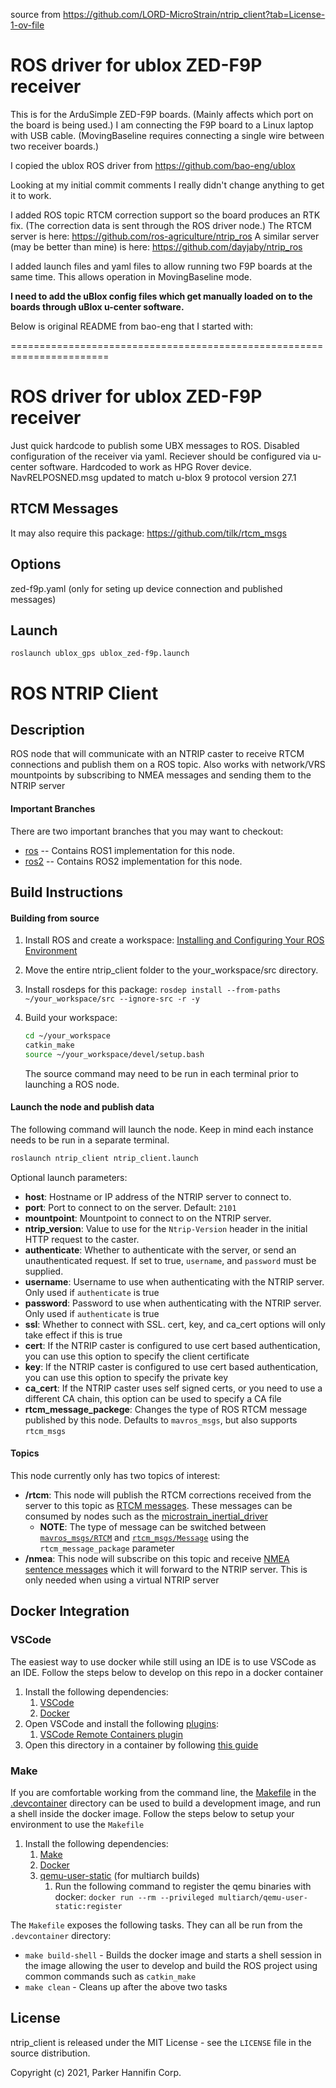source from
https://github.com/LORD-MicroStrain/ntrip_client?tab=License-1-ov-file

# ROS driver for ublox ZED-F9P receiver

This is for the ArduSimple ZED-F9P boards. (Mainly affects which port on the board is being used.) I am connecting the F9P board to a Linux laptop with USB cable. (MovingBaseline requires connecting a single wire between two receiver boards.)

I copied the ublox ROS driver from https://github.com/bao-eng/ublox

Looking at my initial commit comments I really didn't change anything to get it to work.

I added ROS topic RTCM correction support so the board produces an RTK fix. (The correction data is sent through the ROS driver node.) The RTCM server is here: https://github.com/ros-agriculture/ntrip_ros A similar server (may be better than mine) is here: https://github.com/dayjaby/ntrip_ros

I added launch files and yaml files to allow running two F9P boards at the same time. This allows operation in MovingBaseline mode. 

**I need to add the uBlox config files which get manually loaded on to the boards through uBlox u-center software.**

Below is original README from bao-eng that I started with:

=======================================================================

# ROS driver for ublox ZED-F9P receiver

Just quick hardcode to publish some UBX messages to ROS.
Disabled configuration of the receiver via yaml. Reciever should be configured via u-center software.
Hardcoded to work as HPG Rover device.
NavRELPOSNED.msg updated to match u-blox 9 protocol version 27.1

## RTCM Messages
It may also require this package: https://github.com/tilk/rtcm_msgs

## Options

zed-f9p.yaml (only for seting up device connection and published messages)

## Launch

```roslaunch ublox_gps ublox_zed-f9p.launch```


# ROS NTRIP Client

## Description

ROS node that will communicate with an NTRIP caster to receive RTCM connections and publish them on a ROS topic. Also works with network/VRS mountpoints by subscribing to NMEA
messages and sending them to the NTRIP server

#### Important Branches
There are two important branches that you may want to checkout:

* [ros](https://github.com/LORD-MicroStrain/ntrip_client/tree/ros) -- Contains ROS1 implementation for this node.
* [ros2](https://github.com/LORD-MicroStrain/ntrip_client/tree/ros2) -- Contains ROS2 implementation for this node.

## Build Instructions

#### Building from source
1. Install ROS and create a workspace: [Installing and Configuring Your ROS Environment](http://wiki.ros.org/ROS/Tutorials/InstallingandConfiguringROSEnvironment)

2. Move the entire ntrip_client folder to the your_workspace/src directory.

3. Install rosdeps for this package: `rosdep install --from-paths ~/your_workspace/src --ignore-src -r -y`

4. Build your workspace:
    ```bash
    cd ~/your_workspace
    catkin_make
    source ~/your_workspace/devel/setup.bash
    ```        
    The source command may need to be run in each terminal prior to launching a ROS node.

#### Launch the node and publish data
The following command will launch the node. Keep in mind each instance needs to be run in a separate terminal.
```bash
roslaunch ntrip_client ntrip_client.launch
```

Optional launch parameters:
- **host**: Hostname or IP address of the NTRIP server to connect to.
- **port**: Port to connect to on the server. Default: `2101`
- **mountpoint**: Mountpoint to connect to on the NTRIP server.
- **ntrip_version**: Value to use for the `Ntrip-Version` header in the initial HTTP request to the caster.
- **authenticate**: Whether to authenticate with the server, or send an unauthenticated request. If set to true, `username`, and `password` must be supplied.
- **username**: Username to use when authenticating with the NTRIP server. Only used if `authenticate` is true
- **password**: Password to use when authenticating with the NTRIP server. Only used if `authenticate` is true
- **ssl**: Whether to connect with SSL. cert, key, and ca_cert options will only take effect if this is true
- **cert**: If the NTRIP caster is configured to use cert based authentication, you can use this option to specify the client certificate
- **key**: If the NTRIP caster is configured to use cert based authentication, you can use this option to specify the private key
- **ca_cert**: If the NTRIP caster uses self signed certs, or you need to use a different CA chain, this option can be used to specify a CA file
- **rtcm_message_packege**: Changes the type of ROS RTCM message published by this node. Defaults to `mavros_msgs`, but also supports `rtcm_msgs`

#### Topics

This node currently only has two topics of interest:

* **/rtcm**: This node will publish the RTCM corrections received from the server to this topic as [RTCM messages](http://docs.ros.org/en/noetic/api/mavros_msgs/html/msg/RTCM.html). These messages can be consumed by nodes such as the [microstrain_inertial_driver](https://github.com/LORD-MicroStrain/microstrain_inertial)
    * **NOTE**: The type of message can be switched between [`mavros_msgs/RTCM`](https://github.com/mavlink/mavros/blob/ros2/mavros_msgs/msg/RTCM.msg) and [`rtcm_msgs/Message`](https://github.com/tilk/rtcm_msgs/blob/master/msg/Message.msg) using the `rtcm_message_package` parameter
* **/nmea**: This node will subscribe on this topic and receive [NMEA sentence messages](http://docs.ros.org/en/api/nmea_msgs/html/msg/Sentence.html) which it will forward to the NTRIP server. This is only needed when using a virtual NTRIP server

## Docker Integration

### VSCode

The easiest way to use docker while still using an IDE is to use VSCode as an IDE. Follow the steps below to develop on this repo in a docker container

1. Install the following dependencies:
    1. [VSCode](https://code.visualstudio.com/)
    1. [Docker](https://docs.docker.com/get-docker/)
1. Open VSCode and install the following [plugins](https://code.visualstudio.com/docs/editor/extension-marketplace):
    1. [VSCode Remote Containers plugin](https://marketplace.visualstudio.com/items?itemName=ms-vscode-remote.remote-containers)
1. Open this directory in a container by following [this guide](https://code.visualstudio.com/docs/remote/containers#_quick-start-open-an-existing-folder-in-a-container)

### Make

If you are comfortable working from the command line, the [Makefile](./devcontainer/Makefile) in the [.devcontainer](./devcontainer) directory
can be used to build a development image, and run a shell inside the docker image. Follow the steps below to setup your environment to use the `Makefile`

1. Install the following dependencies:
    1. [Make](https://www.gnu.org/software/make/)
    1. [Docker](https://docs.docker.com/get-docker/)
    1. [qemu-user-static](https://packages.ubuntu.com/bionic/qemu-user-static) (for multiarch builds)
        1. Run the following command to register the qemu binaries with docker: `docker run --rm --privileged multiarch/qemu-user-static:register`

The `Makefile` exposes the following tasks. They can all be run from the `.devcontainer` directory:
* `make build-shell` - Builds the docker image and starts a shell session in the image allowing the user to develop and build the ROS project using common commands such as `catkin_make`
* `make clean` - Cleans up after the above two tasks

## License
ntrip_client is released under the MIT License - see the `LICENSE` file in the source distribution.

Copyright (c)  2021, Parker Hannifin Corp.


